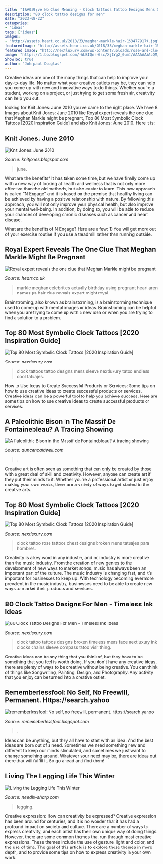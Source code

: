 ```yaml
---
title: "I&#039;ve No Clue Meaning - Clock Tattoos Tattoo Designs Mens Sleeve Nextluxury Tatoo Endless Cool Tatuajes"
description: "80 clock tattoo designs for men"
date: "2023-08-22"
categories:
- "ideas"
tags: ["ideas"]
images:
- "http://assets.heart.co.uk/2018/33/meghan-markle-hair-1534779179.jpg"
featuredImage: "http://assets.heart.co.uk/2018/33/meghan-markle-hair-1534779179.jpg"
featured_image: "http://nextluxury.com/wp-content/uploads/rose-and-clock-tattoo-for-men.jpg"
image: "https://1.bp.blogspot.com/-ALBIQnr-6sc/XjIYg2_0umI/AAAAAAAAcQM/P_qlCczd9RM9xolV0v81BTaFOqfTbfn1wCLcBGAsYHQ/s320/Untitled260.png"
ShowToc: true
author: "Johnpaul Douglas"
---
```



Creative ideas are one of the many things that can help to improve your day-to-day life. No matter what your creative outlets may be, they can help you come up with new and innovative ways to do things. Whether you're a student, working on a project, or just trying to get some fresh air, creativity can help you out.

	

		
looking for Knit Jones: June 2010 you've came to the right place. We have 8 Images about Knit Jones: June 2010 like Royal expert reveals the one clue that Meghan Markle might be pregnant, Top 80 Most Symbolic Clock Tattoos [2020 Inspiration Guide] and also Knit Jones: June 2010. Here it is:
		
    
## Knit Jones: June 2010

<img loading=lazy src="https://4.bp.blogspot.com/_X5gvFBIH7fo/TBK_-2xsWWI/AAAAAAAACyk/jsJTGWCc1GU/s1600/IMG_2588.JPG" onerror="this.onerror=null;this.src='https://tse4.mm.bing.net/th?id=OIP.onnbjl23hd_pGTQTcL6xQgHaLG&amp;pid=15.1';" alt="Knit Jones: June 2010">

_Source: knitjones.blogspot.com_

>june. 

	

What are the benefits?
It has taken some time, but we have finally come up with a new way of looking at health and wellness that is not only more effective than the old methods, but also easier to learn. This new approach is called “N Engage” and it is based on the premise that healthy living can be achieved by having a positive relationship with nature.
By following this approach, you will not only improve your physical health, but also improve your mental well-being. In addition, by doing so, you will be able to reduce your chances of developing chronic diseases such as cancer and heart disease.

What are the benefits of N Engage? Here are a few: 
        1) You will get more out of your exercise routine if you use a treadmill rather than running outside.

    
## Royal Expert Reveals The One Clue That Meghan Markle Might Be Pregnant

<img loading=lazy src="http://assets.heart.co.uk/2018/33/meghan-markle-hair-1534779179.jpg" onerror="this.onerror=null;this.src='https://tse4.mm.bing.net/th?id=OIP.RsIM8sFyr8iJy1RhOY-9oAHaGy&amp;pid=15.1';" alt="Royal expert reveals the one clue that Meghan Markle might be pregnant">

_Source: heart.co.uk_

>markle meghan celebrities actually birthday using pregnant heart aren names pa hair clue reveals expert might royal. 

	

Brainstroming, also known as brainstorming, is a brainstorming technique used to come up with mental images or ideas. Brainstroming can be helpful when you are trying to come up with a new idea or when you are trying to find a solution to a problem.

    
## Top 80 Most Symbolic Clock Tattoos [2020 Inspiration Guide]

<img loading=lazy src="http://nextluxury.com/wp-content/uploads/mens-back-clock-tattoos.jpg" onerror="this.onerror=null;this.src='https://tse3.mm.bing.net/th?id=OIP.gMSMv8AOl-mQ6esH-vqN8QHaHu&amp;pid=15.1';" alt="Top 80 Most Symbolic Clock Tattoos [2020 Inspiration Guide]">

_Source: nextluxury.com_

>clock tattoos tattoo designs mens sleeve nextluxury tatoo endless cool tatuajes. 

	

How to Use Ideas to Create Successful Products or Services: Some tips on how to use creative ideas to create successful products or services.
Creative ideas can be a powerful tool to help you achieve success. Here are some tips on how to use creative ideas to create successful products or services.

    
## A Paleolithic Bison In The Massif De Fontainebleau? A Tracing Showing

<img loading=lazy src="https://www.duncancaldwell.com/Site/Fontainebleau_Bison_files/original.jpg" onerror="this.onerror=null;this.src='https://tse2.mm.bing.net/th?id=OIP.UQduNIfFrwERP8wZNoArYgHaFj&amp;pid=15.1';" alt="A Paleolithic Bison in the Massif de Fontainebleau? A tracing showing">

_Source: duncancaldwell.com_

>. 

	

Creative art is often seen as something that can only be created by those with a great deal of skill and creativity. However, anyone can create art if they put their minds to it. Whether you're a professional artist or just enjoy making your own works, there are a variety of ways to get started in the creative arts.

    
## Top 80 Most Symbolic Clock Tattoos [2020 Inspiration Guide]

<img loading=lazy src="http://nextluxury.com/wp-content/uploads/rose-and-clock-tattoo-for-men.jpg" onerror="this.onerror=null;this.src='https://tse1.mm.bing.net/th?id=OIP.pqCR9BDXCo026QPLJfU1gQHaG3&amp;pid=15.1';" alt="Top 80 Most Symbolic Clock Tattoos [2020 Inspiration Guide]">

_Source: nextluxury.com_

>clock tattoo rose tattoos chest designs broken mens tatuajes para hombres. 

	

Creativity is a key word in any industry, and no industry is more creative than the music industry. From the creation of new genres to the development of new ways to market songs, music has always been an important part of the culture. The music industry is changing fast, and it’s important for businesses to keep up. With technology becoming evermore prevalent in the music industry, businesses need to be able to create new ways to market their products and services.

    
## 80 Clock Tattoo Designs For Men - Timeless Ink Ideas

<img loading=lazy src="http://nextluxury.com/wp-content/uploads/mens-broken-clock-tattoos.jpg" onerror="this.onerror=null;this.src='https://tse1.mm.bing.net/th?id=OIP.Vtf_cmK42ZixhNqYQLq4nwAAAA&amp;pid=15.1';" alt="80 Clock Tattoo Designs For Men - Timeless Ink Ideas">

_Source: nextluxury.com_

>clock tattoo tattoos designs broken timeless mens face nextluxury ink clocks chains sleeve compass tatoo visit thing. 

	

Creative ideas can be any thing that you think of, but they have to be something that you feel is worth doing. If you don't have any creative ideas, there are plenty of ways to be creative without being creative. You can think of things like Songwriting, Painting, Design, and Photography. Any activity that you enjoy can be turned into a creative outlet.

    
## Rememberlessfool: No Self, No Freewill, Permanent. Https://search.yahoo

<img loading=lazy src="https://1.bp.blogspot.com/-ALBIQnr-6sc/XjIYg2_0umI/AAAAAAAAcQM/P_qlCczd9RM9xolV0v81BTaFOqfTbfn1wCLcBGAsYHQ/s320/Untitled260.png" onerror="this.onerror=null;this.src='https://tse4.mm.bing.net/th?id=OIP.plAtZIIooctI8a7w6dGahAAAAA&amp;pid=15.1';" alt="rememberlessfool: No self, no freewill, permanent. https://search.yahoo">

_Source: rememeberlessfool.blogspot.com_

>. 

	

Ideas can be anything, but they all have to start with an idea. And the best ideas are born out of a need. Sometimes we need something new and different to keep our minds stimulated, and sometimes we just want to change something around. Whatever your need may be, there are ideas out there that will fulfill it. So go ahead and find them!

    
## Living The Legging Life This Winter

<img loading=lazy src="https://cdn.shopify.com/s/files/1/2016/4075/files/5_9719ea03-0fc4-4259-b337-76dcaae05341_480x480.png?v=1607961968" onerror="this.onerror=null;this.src='https://tse4.mm.bing.net/th?id=OIP.Ik2Pp7AzWjqOGJTDXxsNogHaCf&amp;pid=15.1';" alt="Living the Legging Life This Winter">

_Source: needle-sharp.com_

>legging. 

	

Creative expression: How can creativity be expressed?
Creative expression has been around for centuries, and it is no wonder that it has had a profound impact on society and culture. There are a number of ways to express creativity, and each artist has their own unique way of doing things. However, there are some common themes that run through most creative expressions. These themes include the use of gesture, light and color, and the use of time. The goal of this article is to explore these themes in more depth, and to provide some tips on how to express creativity in your own work.

